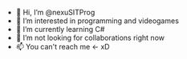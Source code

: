 - 👋 Hi, I’m @nexuSITProg
- 👀 I’m interested in programming and videogames
- 🌱 I’m currently learning C# 
- 💞️ I’m not looking for collaborations right now   
- 📫 You can't reach me <- xD

<!---
nexuSITProg/nexuSITProg is a ✨ special ✨ repository because its `README.md` (this file) appears on your GitHub profile.
You can click the Preview link to take a look at your changes.
--->
